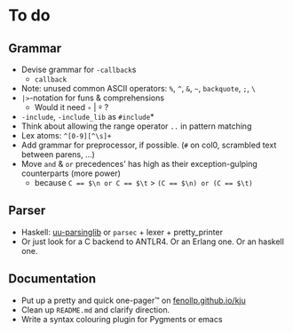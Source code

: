 # To do

## Grammar
* Devise grammar for `-callback`s
    * `callback`
* Note: unused common ASCII operators: `%`, `^`, `&`, `~`, `backquote`, `;`, `\`
* `|>`-notation for funs & comprehensions
    * Would it need `∘` | `º` ?
* `-include`, `-include_lib` as `#include`*
* Think about allowing the range operator `..` in pattern matching
* Lex atoms: `^[0-9][^\s]+`
* Add grammar for preprocessor, if possible. (`#` on col0, scrambled text between parens, …)
* Move `and` & `or` precedences' has high as their exception-gulping counterparts (more power)
    * because `C == $\n or C == $\t` > `(C == $\n) or (C == $\t)`

## Parser
* Haskell: [uu-parsinglib](http://hackage.haskell.org/package/uu-parsinglib) or `parsec` + lexer + pretty_printer
* Or just look for a C backend to ANTLR4. Or an Erlang one. Or an haskell one.

## Documentation
* Put up a pretty and quick one-pager™ on [fenollp.github.io/kju](http://fenollp.github.io/kju)
* Clean up `README.md` and clarify direction.
* Write a syntax colouring plugin for Pygments or emacs
